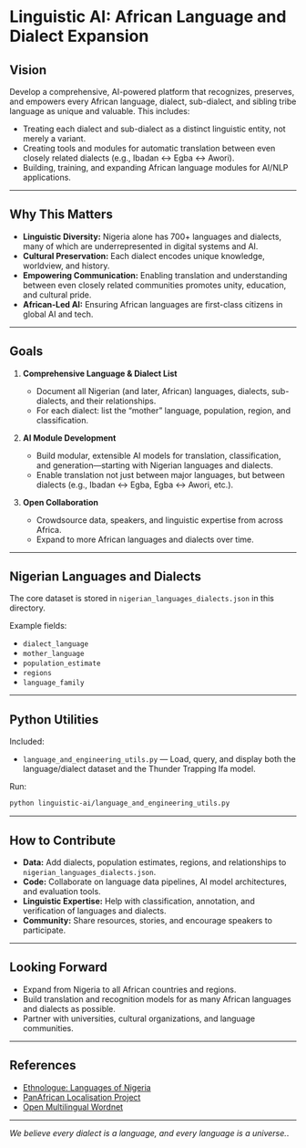 # Linguistic AI: African Language and Dialect Expansion

## Vision

Develop a comprehensive, AI-powered platform that recognizes, preserves, and empowers every African language, dialect, sub-dialect, and sibling tribe language as unique and valuable. This includes:
- Treating each dialect and sub-dialect as a distinct linguistic entity, not merely a variant.
- Creating tools and modules for automatic translation between even closely related dialects (e.g., Ibadan ↔ Egba ↔ Awori).
- Building, training, and expanding African language modules for AI/NLP applications.

---

## Why This Matters

- **Linguistic Diversity:** Nigeria alone has 700+ languages and dialects, many of which are underrepresented in digital systems and AI.
- **Cultural Preservation:** Each dialect encodes unique knowledge, worldview, and history.
- **Empowering Communication:** Enabling translation and understanding between even closely related communities promotes unity, education, and cultural pride.
- **African-Led AI:** Ensuring African languages are first-class citizens in global AI and tech.

---

## Goals

1. **Comprehensive Language & Dialect List**
   - Document all Nigerian (and later, African) languages, dialects, sub-dialects, and their relationships.
   - For each dialect: list the “mother” language, population, region, and classification.

2. **AI Module Development**
   - Build modular, extensible AI models for translation, classification, and generation—starting with Nigerian languages and dialects.
   - Enable translation not just between major languages, but between dialects (e.g., Ibadan ↔ Egba, Egba ↔ Awori, etc.).

3. **Open Collaboration**
   - Crowdsource data, speakers, and linguistic expertise from across Africa.
   - Expand to more African languages and dialects over time.

---

## Nigerian Languages and Dialects

The core dataset is stored in `nigerian_languages_dialects.json` in this directory.

Example fields:
- `dialect_language`
- `mother_language`
- `population_estimate`
- `regions`
- `language_family`

---

## Python Utilities

Included:  
- `language_and_engineering_utils.py` — Load, query, and display both the language/dialect dataset and the Thunder Trapping Ifa model.

Run:
```bash
python linguistic-ai/language_and_engineering_utils.py
```

---

## How to Contribute

- **Data:** Add dialects, population estimates, regions, and relationships to `nigerian_languages_dialects.json`.
- **Code:** Collaborate on language data pipelines, AI model architectures, and evaluation tools.
- **Linguistic Expertise:** Help with classification, annotation, and verification of languages and dialects.
- **Community:** Share resources, stories, and encourage speakers to participate.

---

## Looking Forward

- Expand from Nigeria to all African countries and regions.
- Build translation and recognition models for as many African languages and dialects as possible.
- Partner with universities, cultural organizations, and language communities.

---

## References

- [Ethnologue: Languages of Nigeria](https://www.ethnologue.com/country/NG)
- [PanAfrican Localisation Project](http://www.panafril10n.org/)
- [Open Multilingual Wordnet](http://compling.hss.ntu.edu.sg/omw/)

---

*We believe every dialect is a language, and every language is a universe.*.